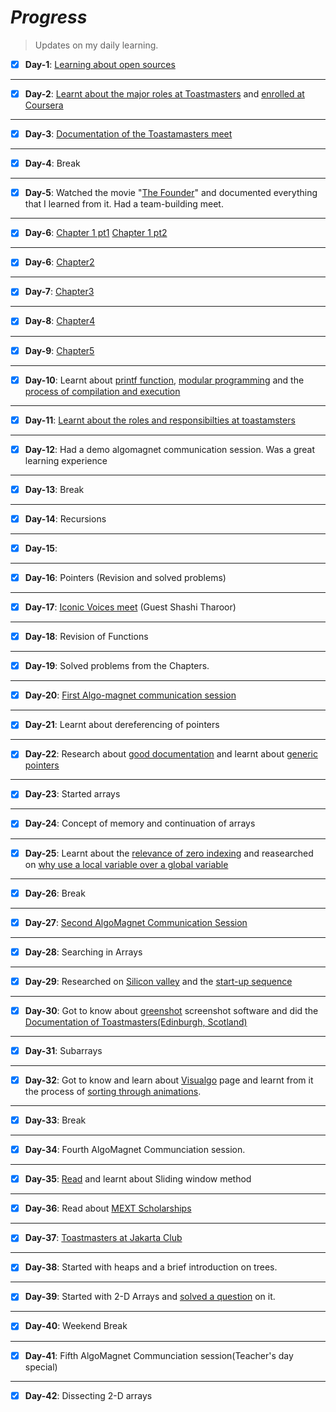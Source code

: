 # **_Progress_** 
> Updates on my daily learning.

 
 - [x] **Day-1**: [Learning about open sources](https://github.com/Anjura/OpenSources)

-----
  - [x]   **Day-2**: [Learnt about the major roles at Toastmasters](https://franticallyspeaking.com/toastmasters-executive-committee-roles-and-responsibilities/) and [enrolled at Coursera](https://www.coursera.org/learn/learning-how-to-learn?)

---------------
 - [x]  **Day-3**: [Documentation of the Toastamasters meet](https://github.com/Anjura/ToastmastersMeet)

-------------------
 - [x] **Day-4**: Break

---------------
 - [x] **Day-5**: Watched the movie "[The Founder](https://www.youtube.com/watch?v=7zfRjW06tAA&t=1641s)" and documented everything that I learned from it. Had a team-building meet. 

--------------
 - [x] **Day-6**: [Chapter 1 pt1](https://github.com/cleanhand/phase-1-Anjura/blob/main/Let%20Us%20C/Chapter1pt1.md) 
                  [Chapter 1 pt2](https://github.com/cleanhand/phase-1-Anjura/blob/main/Let%20Us%20C/Chapter1pt2.md)   

----          
 - [x] **Day-6**: [Chapter2](https://github.com/cleanhand/phase-1-Anjura/blob/main/Let%20Us%20C/Chapter2.md)

----
 - [x] **Day-7**:  [Chapter3](https://github.com/cleanhand/phase-1-Anjura/blob/main/Let%20Us%20C/Chapter3.md)

----
 - [x] **Day-8**: [Chapter4](https://github.com/cleanhand/phase-1-Anjura/blob/main/Let%20Us%20C/Chapter4.md)

----
 - [x] **Day-9**: [Chapter5](https://github.com/cleanhand/phase-1-Anjura/blob/main/Let%20Us%20C/Chapter5.md)

-----
 - [x] **Day-10**: Learnt about [printf function](https://github.com/cleanhand/phase-1-Anjura/blob/main/Random%20topics/Defining%20printf()%20function.md), [modular programming](https://github.com/cleanhand/phase-1-Anjura/blob/main/Random%20topics/Modular%20programming.md) and the [process of compilation and execution](https://github.com/cleanhand/phase-1-Anjura/blob/main/Random%20topics/Process%20of%20compilation%20and%20execution.md)

----
 - [x] **Day-11**: [Learnt about the roles and responsibilties at toastamsters](https://franticallyspeaking.com/toastmasters-executive-committee-roles-and-responsibilities/)

-----
 - [x] **Day-12**: Had a demo algomagnet communication session. Was a great learning experience

-----
 - [x] **Day-13**: Break

----
 - [x] **Day-14**: Recursions

----
 - [x] **Day-15**: 

----
 - [x] **Day-16**: Pointers (Revision and solved problems)

----
 - [x] **Day-17**: [Iconic Voices meet](https://github.com/cleanhand/phase-1-Anjura/blob/main/Iconic%20voices%20meet.md) (Guest Shashi Tharoor)

----
 - [x] **Day-18**: Revision of Functions

----
 - [x] **Day-19**: Solved problems from the Chapters.

----
 - [x] **Day-20**: [First Algo-magnet communication session](https://github.com/cleanhand/phase-1-Anjura/blob/main/AlgoMagnet%20Communication%20sessions/First%20Session.md)

----
 - [x] **Day-21**: Learnt about dereferencing of pointers

----
 - [x] **Day-22**: Research about [good documentation](https://www.oreilly.com/content/the-eight-rules-of-good-documentation/) and learnt about [generic pointers](https://github.com/cleanhand/phase-1-Anjura/blob/main/Random%20topics/Generic%20Pointers.md)

----
 - [x] **Day-23**: Started arrays

----
 - [x] **Day-24**: Concept of memory and continuation of arrays

----
 - [x] **Day-25**: Learnt about the [relevance of zero indexing](https://github.com/cleanhand/phase-1-Anjura/blob/main/Random%20topics/Relevance%20of%20zero-indexing.md) and reasearched on [why use a local variable over a global variable](https://github.com/cleanhand/phase-1-Anjura/blob/main/Random%20topics/Why%20use%20a%20local%20variable%20over%20a%20global%20variable%3F.md)

----
 - [x] **Day-26**: Break 

----
 - [x] **Day-27**: [Second AlgoMagnet Communication Session](https://github.com/cleanhand/phase-1-Anjura/blob/main/AlgoMagnet%20Communication%20sessions/Second%20Session.md)

----
 - [x] **Day-28**: Searching in Arrays

----
 - [x] **Day-29**: Researched on [Silicon valley](https://github.com/cleanhand/phase-1-Anjura/blob/main/Random%20topics/Silicon%20Valley.md) and the [start-up sequence](https://github.com/cleanhand/phase-1-Anjura/blob/main/Random%20topics/Start-up%20Sequence.md)

----
 - [x] **Day-30**: Got to know about [greenshot](https://getgreenshot.org/) screenshot software and did the  [Documentation of Toastmasters(Edinburgh, Scotland)](https://github.com/cleanhand/phase-1-Anjura/blob/main/Toastmasters%20(Edinburgh%2C%20Scotland).md) 

----
 - [x]  **Day-31**: Subarrays 

----
 - [x] **Day-32**: Got to know and learn about [Visualgo](https://visualgo.net/en) page and learnt from it the process of [sorting through animations](https://visualgo.net/en/sorting).

----
 - [x] **Day-33**: Break 
 
 ----
 - [x] **Day-34**: Fourth AlgoMagnet Communciation session.  
 
 ----
  - [x] **Day-35**: [Read](https://www.geeksforgeeks.org/window-sliding-technique/) and learnt about Sliding window method

----
- [x] **Day-36**: Read about [MEXT Scholarships](https://www.in.emb-japan.go.jp/Education/japanese_government_scholarships.html)

----
 -  [x] **Day-37**: [Toastmasters at Jakarta Club](https://github.com/cleanhand/phase-1-Anjura/blob/main/AlgoMagnet%20Communication%20sessions/Toastmasters(Jakarta%20Club).md) 

----

 - [x] **Day-38**: Started with heaps and a brief introduction on trees.

----
 - [x] **Day-39**: Started with 2-D Arrays and [solved a question](https://github.com/cleanhand/phase-1-Anjura/blob/main/Problems/2DArray.md) on it.  

----
 - [x] **Day-40**: Weekend Break

----
 - [x] **Day-41**: Fifth AlgoMagnet Communciation session(Teacher's day special)

----
 - [x] **Day-42**: Dissecting 2-D arrays


